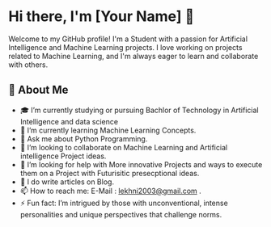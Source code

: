 # Hi there, I'm [Your Name] 👋

Welcome to my GitHub profile! I'm a Student with a passion for Artificial Intelligence and Machine Learning projects. I love working on projects related to Machine Learning, and I'm always eager to learn and collaborate with others.

## 🚀 About Me

- 🎓 I’m currently studying  or pursuing Bachlor of Technology in Artificial Intelligence and data science
- 🌱 I’m currently learning Machine Learning Concepts.
- 💬 Ask me about Python Programming.
- 👯 I’m looking to collaborate on Machine Learning and Artificial intelligence Project ideas.
- 🤔 I’m looking for help with More innovative Projects and ways to execute them on a Project with Futurisitic presecptional ideas.
- 📝 I do write articles on Blog.
- 📫 How to reach me: E-Mail : lekhni2003@gmail.com .
- ⚡ Fun fact: I’m intrigued by those with unconventional, intense personalities and unique perspectives that challenge norms.


<!---
lekhniya/lekhniya is a ✨ special ✨ repository because its `README.md` (this file) appears on your GitHub profile.
You can click the Preview link to take a look at your changes.
--->
